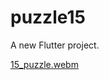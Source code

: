 # puzzle15

A new Flutter project.


[15_puzzle.webm](https://github.com/user-attachments/assets/87e636a1-474d-40e6-8b7a-a346453c8b5d)
